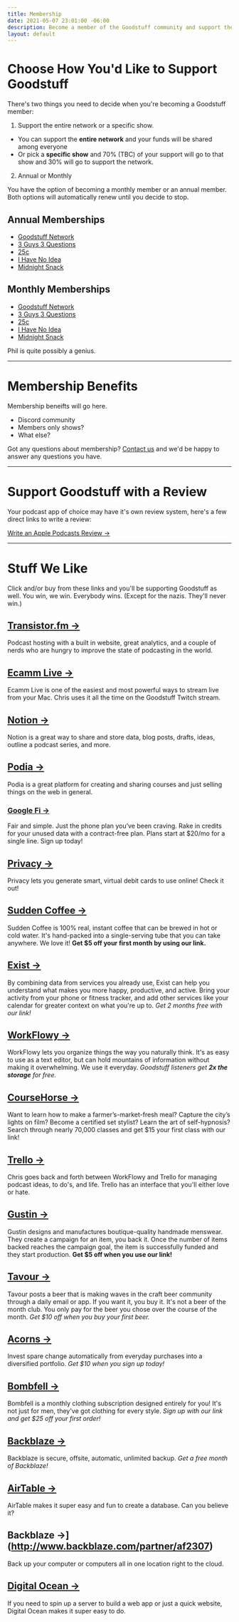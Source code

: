 ```yaml
---
title: Membership
date: 2021-05-07 23:01:00 -06:00
description: Become a member of the Goodstuff community and support the podcasters you love.
layout: default
---
```


# Choose How You'd Like to Support Goodstuff

There's two things you need to decide when you're becoming a Goodstuff member:

1) Support the entire network or a specific show.

* You can support the **entire network** and your funds will be shared among everyone
* Or pick a **specific show** and 70% (TBC) of your support will go to that show and 30% will go to support the network.

2) Annual or Monthly

You have the option of becoming a monthly member or an annual member. Both options will automatically renew until you decide to stop.

## Annual Memberships

* [Goodstuff Network](https://goodstuff.memberful.com/checkout?plan=64488)
* [3 Guys 3 Questions](https://goodstuff.memberful.com/checkout?plan=64603)
* [25c](https://goodstuff.memberful.com/checkout?plan=64490)
* [I Have No Idea](https://goodstuff.memberful.com/checkout?plan=64492)
* [Midnight Snack](https://goodstuff.memberful.com/checkout?plan=64494)

## Monthly Memberships

* [Goodstuff Network](https://goodstuff.memberful.com/checkout?plan=64487)
* [3 Guys 3 Questions](https://goodstuff.memberful.com/checkout?plan=64602)
* [25c](https://goodstuff.memberful.com/checkout?plan=64489)
* [I Have No Idea](https://goodstuff.memberful.com/checkout?plan=64491)
* [Midnight Snack](https://goodstuff.memberful.com/checkout?plan=64493)

Phil is quite possibly a genius.

***

# Membership Benefits

Membership beneifts will go here.

* Discord community
* Members only shows?
* What else?

Got any questions about membership? [Contact us](/contact) and we'd be happy to answer any questions you have.

***

# Support Goodstuff with a Review

Your podcast app of choice may have it's own review system, here's a few direct links to write a review:

[Write an Apple Podcasts Review →](https://itunes.apple.com/us/artist/goodstuff-fm/id843385597?mt=2)

***

# Stuff We Like

Click and/or buy from these links and you'll be supporting Goodstuff as well. You win, we win. Everybody wins. (Except for the nazis. They'll never win.)

## [Transistor.fm →](https://transistor.fm/?via=chris)

Podcast hosting with a built in website, great analytics, and a couple of nerds who are hungry to improve the state of podcasting in the world.

## [Ecamm Live →](https://www.ecamm.com/mac/ecammlive/?fp_ref=ichris)
Ecamm Live is one of the easiest and most powerful ways to stream live from your Mac. Chris uses it all the time on the Goodstuff Twitch stream.

## [Notion →](https://www.notion.so/?r=dcac6fd924e245dd86621799472ef24e)
Notion is a great way to share and store data, blog posts, drafts, ideas, outline a podcast series, and more.

## [Podia →](https://www.podia.com/?via=chris)
Podia is a great platform for creating and sharing courses and just selling things on the web in general.

### [Google Fi →](https://g.co/fi/r/PRK60H)
Fair and simple. Just the phone plan you’ve been craving. Rake in credits for your unused data with a contract-free plan. Plans start at $20/mo for a single line. Sign up today!

## [Privacy →](https://privacy.com/join/5QM37)
Privacy lets you generate smart, virtual debit cards to use online! Check it out!

## [Sudden Coffee →](http://suddencoffee.refr.cc/5X24RTL)
Sudden Coffee is 100% real, instant coffee that can be brewed in hot or cold water. It's hand-packed into a single-serving tube that you can take anywhere. We love it! **Get $5 off your first month by using our link.**

## [Exist →](https://exist.io/?referred_by=kyle)
By combining data from services you already use, Exist can help you understand what makes you more happy, productive, and active. Bring your activity from your phone or fitness tracker, and add other services like your calendar for greater context on what you're up to. *Get 2 months free with our link!*

## [WorkFlowy →](https://workflowy.com/invite/20cd98ad.lnx)
WorkFlowy lets you organize things the way you naturally think. It's as easy to use as a text editor, but can hold mountains of information without making it overwhelming. We use it everyday. *Goodstuff listeners get **2x the storage** for free.*

## [CourseHorse →](https://coursehorse.com?referral=54cc7d039e4fccbaba62056cd201e3e9)
Want to learn how to make a farmer’s-market-fresh meal? Capture the city’s lights on film? Become a certified set stylist? Learn the art of self-hypnosis? Search through nearly 70,000 classes and get $15 your first class with our link!

## [Trello →](https://trello.com/ichris/recommend)
Chris goes back and forth between WorkFlowy and Trello for managing podcast ideas, to do's, and life. Trello has an interface that you'll either love or hate.

## [Gustin →](https://www.weargustin.com/i/KV_eY)
Gustin designs and manufactures boutique-quality handmade menswear. They create a campaign for an item, you back it. Once the number of items backed reaches the campaign goal, the item is successfully funded and they start production. **Get $5 off when you use our link!**

## [Tavour →](https://www.tavour.com/?invitedby=36764)
Tavour posts a beer that is making waves in the craft beer community through a daily email or app. If you want it, you buy it. It's not a beer of the month club. You only pay for the beer you chose over the course of the month. *Get $10 off when you buy your first beer.*

## [Acorns →](https://acorns.com/invite/925ETC)
Invest spare change automatically from everyday purchases into a diversified portfolio. *Get $10 when you sign up today!*

## [Bombfell →](https://bombfell.com/?rc=12254XWrjY)
Bombfell is a monthly clothing subscription designed entirely for you! It's not just for men, they've got clothing for every style. *Sign up with our link and get $25 off your first order!*

## [Backblaze →](https://secure.backblaze.com/r/00sxqw)
Backblaze is secure, offsite, automatic, unlimited backup. *Get a free month of Backblaze!*

## [AirTable →](https://airtable.com/invite/r/cgUp6egI)
AirTable makes it super easy and fun to create a database. Can you believe it?

## Backblaze →](http://www.backblaze.com/partner/af2307)
Back up your computer or computers all in one location right to the cloud.

## [Digital Ocean →](https://www.digitalocean.com/?refcode=b5e0de79be08)
If you need to spin up a server to build a web app or just a quick website, Digital Ocean makes it super easy to do.
